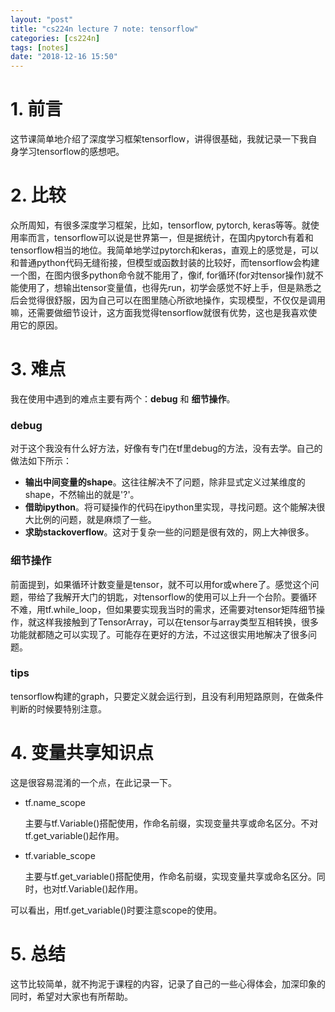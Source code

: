 ```yaml
---
layout: "post"
title: "cs224n lecture 7 note: tensorflow"
categories: [cs224n]
tags: [notes]
date: "2018-12-16 15:50"
---
```

# 1. 前言

这节课简单地介绍了深度学习框架tensorflow，讲得很基础，我就记录一下我自身学习tensorflow的感想吧。

# 2. 比较

众所周知，有很多深度学习框架，比如，tensorflow, pytorch, keras等等。就使用率而言，tensorflow可以说是世界第一，但是据统计，在国内pytorch有着和tensorflow相当的地位。我简单地学过pytorch和keras，直观上的感觉是，可以和普通python代码无缝衔接，但模型或函数封装的比较好，而tensorflow会构建一个图，在图内很多python命令就不能用了，像if, for循环(for对tensor操作)就不能使用了，想输出tensor变量值，也得先run，初学会感觉不好上手，但是熟悉之后会觉得很舒服，因为自己可以在图里随心所欲地操作，实现模型，不仅仅是调用嘛，还需要做细节设计，这方面我觉得tensorflow就很有优势，这也是我喜欢使用它的原因。

# 3. 难点

我在使用中遇到的难点主要有两个：**debug** 和 **细节操作**。

### debug
对于这个我没有什么好方法，好像有专门在tf里debug的方法，没有去学。自己的做法如下所示：
* __输出中间变量的shape__。这往往解决不了问题，除非显式定义过某维度的shape，不然输出的就是'?'。
* __借助ipython__。将可疑操作的代码在ipython里实现，寻找问题。这个能解决很大比例的问题，就是麻烦了一些。
* __求助stackoverflow__。这对于复杂一些的问题是很有效的，网上大神很多。

### 细节操作
前面提到，如果循环计数变量是tensor，就不可以用for或where了。感觉这个问题，带给了我解开大门的钥匙，对tensorflow的使用可以上升一个台阶。要循环不难，用tf.while_loop，但如果要实现我当时的需求，还需要对tensor矩阵细节操作，就这样我接触到了TensorArray，可以在tensor与array类型互相转换，很多功能就都随之可以实现了。可能存在更好的方法，不过这很实用地解决了很多问题。

### tips
tensorflow构建的graph，只要定义就会运行到，且没有利用短路原则，在做条件判断的时候要特别注意。

# 4. 变量共享知识点
这是很容易混淆的一个点，在此记录一下。

* tf.name_scope

  主要与tf.Variable()搭配使用，作命名前缀，实现变量共享或命名区分。不对tf.get_variable()起作用。

* tf.variable_scope

  主要与tf.get_variable()搭配使用，作命名前缀，实现变量共享或命名区分。同时，也对tf.Variable()起作用。

可以看出，用tf.get_variable()时要注意scope的使用。

# 5. 总结
这节比较简单，就不拘泥于课程的内容，记录了自己的一些心得体会，加深印象的同时，希望对大家也有所帮助。
